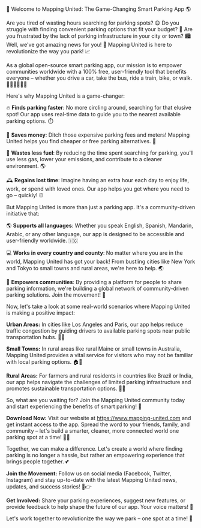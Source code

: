 🚀 Welcome to Mapping United: The Game-Changing Smart Parking App 🌎

Are you tired of wasting hours searching for parking spots? 😩 Do you struggle with finding convenient parking options that fit your budget? 💸 Are you frustrated by the lack of parking infrastructure in your city or town? 🏙️ Well, we've got amazing news for you! 🚀 Mapping United is here to revolutionize the way you park! 📈

As a global open-source smart parking app, our mission is to empower communities worldwide with a 100% free, user-friendly tool that benefits everyone – whether you drive a car, take the bus, ride a train, bike, or walk. 🚶‍♀️🚌🚂🛴️💃

Here's why Mapping United is a game-changer:

🔥 **Finds parking faster**: No more circling around, searching for that elusive spot! Our app uses real-time data to guide you to the nearest available parking options. ⏱️

💸 **Saves money**: Ditch those expensive parking fees and meters! Mapping United helps you find cheaper or free parking alternatives. 🤑

🌟 **Wastes less fuel**: By reducing the time spent searching for parking, you'll use less gas, lower your emissions, and contribute to a cleaner environment. 🌎

🕰️ **Regains lost time**: Imagine having an extra hour each day to enjoy life, work, or spend with loved ones. Our app helps you get where you need to go – quickly! ⏰

But Mapping United is more than just a parking app. It's a community-driven initiative that:

🌎 **Supports all languages**: Whether you speak English, Spanish, Mandarin, Arabic, or any other language, our app is designed to be accessible and user-friendly worldwide. 🇮🇨

💻 **Works in every country and county**: No matter where you are in the world, Mapping United has got your back! From bustling cities like New York and Tokyo to small towns and rural areas, we're here to help. 🌏

👥 **Empowers communities**: By providing a platform for people to share parking information, we're building a global network of community-driven parking solutions. Join the movement! 💪

Now, let's take a look at some real-world scenarios where Mapping United is making a positive impact:

**Urban Areas:** In cities like Los Angeles and Paris, our app helps reduce traffic congestion by guiding drivers to available parking spots near public transportation hubs. 🚌🚂

**Small Towns:** In rural areas like rural Maine or small towns in Australia, Mapping United provides a vital service for visitors who may not be familiar with local parking options. 🏠👥

**Rural Areas:** For farmers and rural residents in countries like Brazil or India, our app helps navigate the challenges of limited parking infrastructure and promotes sustainable transportation options. 🌾🚜

So, what are you waiting for? Join the Mapping United community today and start experiencing the benefits of smart parking! 🎉

**Download Now:** Visit our website at https://www.mapping-united.com and get instant access to the app. Spread the word to your friends, family, and community – let's build a smarter, cleaner, more connected world one parking spot at a time! 🌟👫

Together, we can make a difference. Let's create a world where finding parking is no longer a hassle, but rather an empowering experience that brings people together. 💕

**Join the Movement:** Follow us on social media (Facebook, Twitter, Instagram) and stay up-to-date with the latest Mapping United news, updates, and success stories! 📱👉

**Get Involved:** Share your parking experiences, suggest new features, or provide feedback to help shape the future of our app. Your voice matters! 💬

Let's work together to revolutionize the way we park – one spot at a time! 🚀